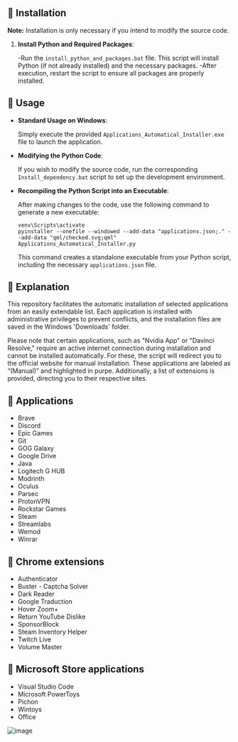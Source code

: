 ## 🔽 Installation
**Note:** Installation is only necessary if you intend to modify the source code.

1. **Install Python and Required Packages**:

   -Run the `install_python_and_packages.bat` file. This script will install Python (if not already installed) and the necessary packages.
   -After execution, restart the script to ensure all packages are properly installed.

## 🚀 Usage

- **Standard Usage on Windows**:

   Simply execute the provided `Applications_Automatical_Installer.exe` file to launch the application.

- **Modifying the Python Code**:

   If you wish to modify the source code, run the corresponding `Install_dependency.bat` script to set up the development environment.

- **Recompiling the Python Script into an Executable**:

   After making changes to the code, use the following command to generate a new executable:
    ```
    venv\Scripts\activate
    pyinstaller --onefile --windowed --add-data "applications.json;." --add-data "qml/checked.svg;qml" Applications_Automatical_Installer.py
    ```
    This command creates a standalone executable from your Python script, including the necessary `applications.json` file.

## 🤔 Explanation

This repository facilitates the automatic installation of selected applications from an easily extendable list. Each application is installed with administrative privileges to prevent conflicts, and the installation files are saved in the Windows 'Downloads' folder.

Please note that certain applications, such as "Nvidia App" or "Davinci Resolve," require an active internet connection during installation and cannot be installed automatically. For these, the script will redirect you to the official website for manual installation. These applications are labeled as “(Manual)” and highlighted in purpe. Additionally, a list of extensions is provided, directing you to their respective sites.

## 📱 Applications

- Brave
- Discord
- Epic Games
- Git
- GOG Galaxy
- Google Drive
- Java
- Logitech G HUB
- Modrinth
- Oculus
- Parsec
- ProtonVPN
- Rockstar Games
- Steam
- Streamlabs
- Wemod
- Winrar

## 📱 Chrome extensions

- Authenticator
- Buster - Captcha Solver
- Dark Reader
- Google Traduction
- Hover Zoom+
- Return YouTube Dislike
- SponsorBlock
- Steam Inventory Helper
- Twitch Live
- Volume Master

## 📱 Microsoft Store applications

- Visual Studio Code
- Microsoft PowerToys
- Pichon
- Wintoys
- Office

![image](https://github.com/LucasM548/Applications-Automatical-Intaller/assets/127530926/4e0c1313-4f27-4b6d-8383-41f4d7bf29d6)